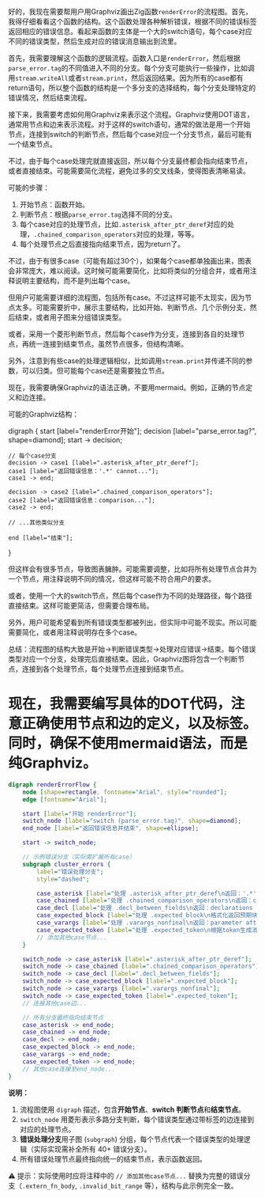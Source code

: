 好的，我现在需要帮用户用Graphviz画出Zig函数`renderError`的流程图。首先，我得仔细看看这个函数的结构。这个函数处理各种解析错误，根据不同的错误标签返回相应的错误信息。看起来函数的主体是一个大的switch语句，每个case对应不同的错误类型，然后生成对应的错误消息输出到流里。

首先，我需要理解这个函数的逻辑流程。函数入口是`renderError`，然后根据`parse_error.tag`的不同值进入不同的分支。每个分支可能执行一些操作，比如调用`stream.writeAll`或者`stream.print`，然后返回结果。因为所有的case都有return语句，所以整个函数的结构是一个多分支的选择结构，每个分支处理特定的错误情况，然后结束流程。

接下来，我需要考虑如何用Graphviz来表示这个流程。Graphviz使用DOT语言，通常用节点和边来表示流程。对于这样的switch语句，通常的做法是用一个开始节点，连接到switch的判断节点，然后每个case对应一个分支节点，最后可能有一个结束节点。

不过，由于每个case处理完就直接返回，所以每个分支最终都会指向结束节点，或者直接结束。可能需要简化流程，避免过多的交叉线条，使得图表清晰易读。

可能的步骤：
1. 开始节点：函数开始。
2. 判断节点：根据`parse_error.tag`选择不同的分支。
3. 每个case对应的处理节点，比如`.asterisk_after_ptr_deref`对应的处理，`.chained_comparison_operators`对应的处理，等等。
4. 每个处理节点之后直接指向结束节点，因为return了。

不过，由于有很多case（可能有超过30个），如果每个case都单独画出来，图表会非常庞大，难以阅读。这时候可能需要简化，比如将类似的分组合并，或者用注释说明主要结构，而不是列出每个case。

但用户可能需要详细的流程图，包括所有case。不过这样可能不太现实，因为节点太多。可能需要折中，展示主要结构，比如开始、判断节点、几个示例分支，然后结束，或者用子图来分组错误类型。

或者，采用一个菱形判断节点，然后每个case作为分支，连接到各自的处理节点，再统一连接到结束节点。虽然节点很多，但结构清晰。

另外，注意到有些case的处理逻辑相似，比如调用`stream.print`并传递不同的参数，可以归类。但可能每个case还是需要独立节点。

现在，我需要确保Graphviz的语法正确，不要用mermaid。例如，正确的节点定义和边连接。

可能的Graphviz结构：

digraph {
    start [label="renderError开始"];
    decision [label="parse_error.tag?", shape=diamond];
    start -> decision;

    // 每个case分支
    decision -> case1 [label=".asterisk_after_ptr_deref"];
    case1 [label="返回错误信息：'.*' cannot..."];
    case1 -> end;

    decision -> case2 [label=".chained_comparison_operators"];
    case2 [label="返回错误信息：comparison..."];
    case2 -> end;

    // ...其他类似分支

    end [label="结束"];
}

但这样会有很多节点，导致图表臃肿。可能需要调整，比如将所有处理节点合并为一个节点，用注释说明不同的情况，但这样可能不符合用户的要求。

或者，使用一个大的switch节点，然后每个case作为不同的处理路径，每个路径直接结束。这样可能更简洁，但需要合理布局。

另外，用户可能希望看到所有错误类型都被列出，但实际中可能不现实。所以可能需要简化，或者用注释说明存在多个case。

总结：流程图的结构大致是开始→判断错误类型→处理对应错误→结束。每个错误类型对应一个分支，处理完后直接结束。因此，Graphviz图将包含一个判断节点，连接到各个处理节点，每个处理节点连接到结束节点。

现在，我需要编写具体的DOT代码，注意正确使用节点和边的定义，以及标签。同时，确保不使用mermaid语法，而是纯Graphviz。
================================================
```dot
digraph renderErrorFlow {
    node [shape=rectangle, fontname="Arial", style="rounded"];
    edge [fontname="Arial"];

    start [label="开始 renderError"];
    switch_node [label="switch (parse_error.tag)", shape=diamond];
    end_node [label="返回错误信息并结束", shape=ellipse];

    start -> switch_node;

    // 示例错误分支（实际需扩展所有case）
    subgraph cluster_errors {
        label="错误处理分支";
        style="dashed";

        case_asterisk [label="处理 .asterisk_after_ptr_deref\n返回：'.*' cannot..."];
        case_chained [label="处理 .chained_comparison_operators\n返回：comparison..."];
        case_decl [label="处理 .decl_between_fields\n返回：declarations not allowed..."];
        case_expected_block [label="处理 .expected_block\n格式化返回预期块信息"];
        case_varargs [label="处理 .varargs_nonfinal\n返回：parameter after varargs"];
        case_expected_token [label="处理 .expected_token\n根据token生成消息"];
        // 添加其他case节点...
    }

    switch_node -> case_asterisk [label=".asterisk_after_ptr_deref"];
    switch_node -> case_chained [label=".chained_comparison_operators"];
    switch_node -> case_decl [label=".decl_between_fields"];
    switch_node -> case_expected_block [label=".expected_block"];
    switch_node -> case_varargs [label=".varargs_nonfinal"];
    switch_node -> case_expected_token [label=".expected_token"];
    // 连接其他case边...

    // 所有分支最终指向结束节点
    case_asterisk -> end_node;
    case_chained -> end_node;
    case_decl -> end_node;
    case_expected_block -> end_node;
    case_varargs -> end_node;
    case_expected_token -> end_node;
    // 其他case连接至end_node...
}
```

**说明：**
1. 流程图使用 `digraph` 描述，包含**开始节点**、**switch 判断节点**和**结束节点**。
2. `switch_node` 用菱形表示多路分支判断，每个错误类型通过带标签的边连接到对应的处理节点。
3. **错误处理分支**用子图 (`subgraph`) 分组，每个节点代表一个错误类型的处理逻辑（实际实现需补全所有 40+ 错误分支）。
4. 所有错误处理节点最终指向统一的结束节点，表示函数返回。

⚠️ 提示：实际使用时应将注释中的 `// 添加其他case节点...` 替换为完整的错误分支（`.extern_fn_body`, `.invalid_bit_range` 等），结构与此示例完全一致。